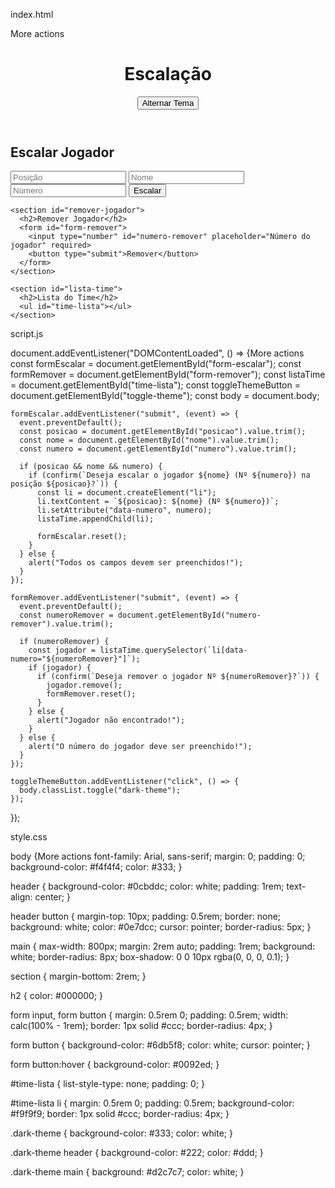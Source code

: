 index.html

<!DOCTYPE html>More actions
<html lang="pt-br">
<head>
  <meta charset="UTF-8">
  <meta name="viewport" content="width=device-width, initial-scale=1.0">
  <title>Escalação do Time</title>
  <link rel="stylesheet" href="style.css">
</head>
<body>
  <header>
    <h1>Escalação
    </h1>
    <button id="toggle-theme">Alternar Tema</button>
  </header>

  <main>
    <section id="escalar-jogador">
      <h2>Escalar Jogador</h2>
      <form id="form-escalar">
        <input type="text" id="posicao" placeholder="Posição" required>
        <input type="text" id="nome" placeholder="Nome" required>
        <input type="number" id="numero" placeholder="Número" required>
        <button type="submit">Escalar</button>
      </form>
    </section>

    <section id="remover-jogador">
      <h2>Remover Jogador</h2>
      <form id="form-remover">
        <input type="number" id="numero-remover" placeholder="Número do jogador" required>
        <button type="submit">Remover</button>
      </form>
    </section>

    <section id="lista-time">
      <h2>Lista do Time</h2>
      <ul id="time-lista"></ul>
    </section>
  </main>

  <script src="script.js"></script>
</body>
</html>



script.js

document.addEventListener("DOMContentLoaded", () => {More actions
    const formEscalar = document.getElementById("form-escalar");
    const formRemover = document.getElementById("form-remover");
    const listaTime = document.getElementById("time-lista");
    const toggleThemeButton = document.getElementById("toggle-theme");
    const body = document.body;
  
    formEscalar.addEventListener("submit", (event) => {
      event.preventDefault();
      const posicao = document.getElementById("posicao").value.trim();
      const nome = document.getElementById("nome").value.trim();
      const numero = document.getElementById("numero").value.trim();
  
      if (posicao && nome && numero) {
        if (confirm(`Deseja escalar o jogador ${nome} (Nº ${numero}) na posição ${posicao}?`)) {
          const li = document.createElement("li");
          li.textContent = `${posicao}: ${nome} (Nº ${numero})`;
          li.setAttribute("data-numero", numero);
          listaTime.appendChild(li);
  
          formEscalar.reset();
        }
      } else {
        alert("Todos os campos devem ser preenchidos!");
      }
    });
  
    formRemover.addEventListener("submit", (event) => {
      event.preventDefault();
      const numeroRemover = document.getElementById("numero-remover").value.trim();
  
      if (numeroRemover) {
        const jogador = listaTime.querySelector(`li[data-numero="${numeroRemover}"]`);
        if (jogador) {
          if (confirm(`Deseja remover o jogador Nº ${numeroRemover}?`)) {
            jogador.remove();
            formRemover.reset();
          }
        } else {
          alert("Jogador não encontrado!");
        }
      } else {
        alert("O número do jogador deve ser preenchido!");
      }
    });
  
    toggleThemeButton.addEventListener("click", () => {
      body.classList.toggle("dark-theme");
    });
  });

  style.css

  body {More actions
    font-family: Arial, sans-serif;
    margin: 0;
    padding: 0;
    background-color: #f4f4f4;
    color: #333;
  }
  
  header {
    background-color: #0cbddc;
    color: white;
    padding: 1rem;
    text-align: center;
  }
  
  header button {
    margin-top: 10px;
    padding: 0.5rem;
    border: none;
    background: white;
    color: #0e7dcc;
    cursor: pointer;
    border-radius: 5px;
  }
  
  main {
    max-width: 800px;
    margin: 2rem auto;
    padding: 1rem;
    background: white;
    border-radius: 8px;
    box-shadow: 0 0 10px rgba(0, 0, 0, 0.1);
  }
  
  section {
    margin-bottom: 2rem;
  }
  
  h2 {
    color: #000000;
  }
  
  form input, form button {
    margin: 0.5rem 0;
    padding: 0.5rem;
    width: calc(100% - 1rem);
    border: 1px solid #ccc;
    border-radius: 4px;
  }
  
  form button {
    background-color: #6db5f8;
    color: white;
    cursor: pointer;
  }
  
  form button:hover {
    background-color: #0092ed;
  }
  
  #time-lista {
    list-style-type: none;
    padding: 0;
  }
  
  #time-lista li {
    margin: 0.5rem 0;
    padding: 0.5rem;
    background-color: #f9f9f9;
    border: 1px solid #ccc;
    border-radius: 4px;
  }
  
  .dark-theme {
    background-color: #333;
    color: white;
  }
  
  .dark-theme header {
    background-color: #222;
    color: #ddd;
  }
  
  .dark-theme main {
    background: #d2c7c7;
    color: white;
  }
